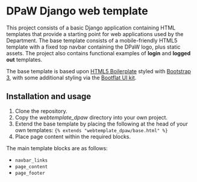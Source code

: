 # DPaW Django web template

This project consists of a basic Django application containing HTML
templates that provide a starting point for web applications used by the
Department. The base template consists of a mobile-friendly HTML5
template with a fixed top navbar containing the DPaW logo, plus static
assets. The project also contains functional examples of **login** and
**logged out** templates.

The base template is based upon [HTML5 Boilerplate](https://html5boilerplate.com/)
styled with [Bootstrap 3](https://getbootstrap.com/), with some
additional styling via the [Bootflat UI
kit](https://bootflat.github.io/).

## Installation and usage

1. Clone the repository.
2. Copy the *webtemplate_dpaw* directory into your own project.
3. Extend the base template by placing the following at the head of your
   own templates: `{% extends "webtemplate_dpaw/base.html" %}`
4. Place page content within the required blocks.

The main template blocks are as follows:

* `navbar_links`
* `page_content`
* `page_footer`
